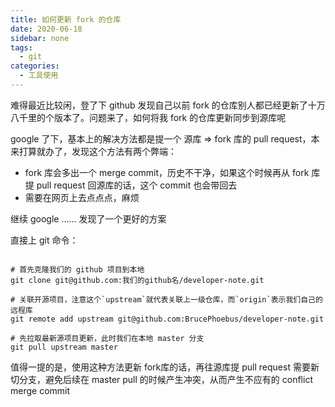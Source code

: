 ```yaml
---
title: 如何更新 fork 的仓库
date: 2020-06-18
sidebar: none
tags:
  - git
categories:
  - 工具使用
---
```


难得最近比较闲，登了下 github 发现自己以前 fork 的仓库别人都已经更新了十万八千里的个版本了。问题来了，如何将我 fork 的仓库更新同步到源库呢

google 了下，基本上的解决方法都是提一个 源库 => fork 库的 pull request，本来打算就办了，发现这个方法有两个弊端：

- fork 库会多出一个 merge commit，历史不干净，如果这个时候再从 fork 库提 pull request 回源库的话，这个 commit 也会带回去
- 需要在网页上去点点点，麻烦

继续 google ...... 发现了一个更好的方案

直接上 git 命令：

```

# 首先克隆我们的 github 项目到本地
git clone git@github.com:我们的github名/developer-note.git

# 关联开源项目，注意这个`upstream`就代表关联上一级仓库，而`origin`表示我们自己的远程库
git remote add upstream git@github.com:BrucePhoebus/developer-note.git

# 先拉取最新源项目更新，此时我们在本地 master 分支
git pull upstream master

```

值得一提的是，使用这种方法更新 fork库的话，再往源库提 pull request 需要新切分支，避免后续在 master pull 的时候产生冲突，从而产生不应有的 conflict merge commit 